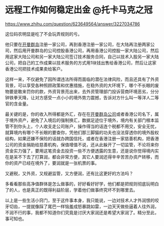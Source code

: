# 远程工作如何稳定出金 @托卡马克之冠

<https://www.zhihu.com/question/623649564/answer/3227034786>

这位码农明显是吃了不会玩弄规则的亏。

他只要在[开曼群岛](https://www.zhihu.com/search?q=%E5%BC%80%E6%9B%BC%E7%BE%A4%E5%B2%9B&search_source=Entity&hybrid_search_source=Entity&hybrid_search_extra=%7B%22sourceType%22%3A%22answer%22%2C%22sourceId%22%3A3227034786%7D)注册一家公司，再到香港注册一家公司，在大陆再注册两家公司，然后用开曼群岛的公司控股香港公司，再用香港公司控股一家大陆公司，然后用这家大陆公司和另一家大陆公司签订技术服务合同，自己以技术入股另一家大陆公司，把自己的工作成果以技术服务的方式用1块钱出售给香港公司，然后让这家香港公司把技术成果卖给客户。

这样一来，不仅避免了因所谓违法所得而面临的潜在法律风险，而且还具有了外资背景，可以享受各种照顾政策和优惠措施，在稳外资的大环境下，哪个不长眼的废物要是敢来罚你的款，外资背景亮出来，去外资管理部门投诉营商环境恶劣，分分钟铁拳天降，让对方感受一点小小的境外势力震撼，告诉对方什么叫一等洋人二等官的含金量。

最关键的是，你的收入所得都是外汇，存在在[开曼群岛公司](https://www.zhihu.com/search?q=%E5%BC%80%E6%9B%BC%E7%BE%A4%E5%B2%9B%E5%85%AC%E5%8F%B8&search_source=Entity&hybrid_search_source=Entity&hybrid_search_extra=%7B%22sourceType%22%3A%22answer%22%2C%22sourceId%22%3A3227034786%7D)或者香港公司名下，属于境外资产，避免了入境后的强制换汇，数据足迹位于境外，境内有关部门根本监管不到你头上，个人收支走公司账户，操作得当的话连个税都不用交，安全无忧，就算境内有哪个不长眼的要查你，凭他们那三脚猫的功夫也没法穿透你的境外股权结构，如果还嫌不保险的话就办跨国信托，或者在香港注册一家慈善机构，把香港公司的资金捐助给慈善机构，保值增值不说，还从此躲开了一切监管，不论将来你资金实力强了，要用这笔资金去投资一些不方便透露的生意，还是说你觉得境内实在是呆不下去了打算润，都会非常方便，其它人要润还得辛辛苦苦办资产转移，而你的资产已经在境外了，要润就是一张机票的事。

又避税，又外资，又规避监管，又方便润，还有比这更好的方法吗？

多看看那些高净值群体是怎么做事的，好好看好好学，他们都是把规则彻底玩明白了的人，也是真正的既得利益阶层，学着他们做事终究坏不到哪里去。

以上是一些生活小窍门，至于这件事本身，我只能说，一边对技术人才外润恨的咬牙切齿，一提就像踩了尾巴一样恼羞成怒暴跳如雷，一边天天做些逼着人往外润，不润不行的事，我都不知道你们究竟是讨厌大家润还是希望大家润了。精分至此，事可知也。
